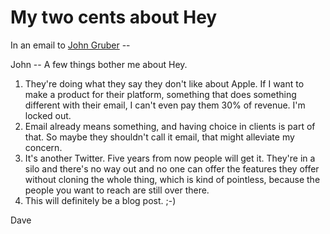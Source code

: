 # My two cents about Hey
In an email to <a href="https://twitter.com/gruber">John Gruber</a> --

John -- A few things bother me about Hey.
1. They're doing what they say they don't like about Apple. If I want to make a product for their platform, something that does something different with their email, I can't even pay them 30% of revenue. I'm locked out. 
2. Email already means something, and having choice in clients is part of that. So maybe they shouldn't call it email, that might alleviate my concern.
3. It's another Twitter. Five years from now people will get it. They're in a silo and there's no way out and no one can offer the features they offer without cloning the whole thing, which is kind of pointless, because the people you want to reach are still over there.
4. This will definitely be a blog post. ;-)

Dave

